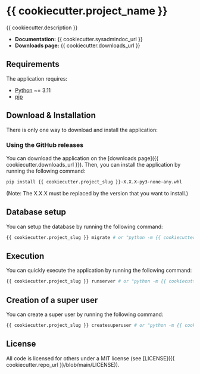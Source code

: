 # {{ cookiecutter.project_name }}

{{ cookiecutter.description }}

- **Documentation:** {{ cookiecutter.sysadmindoc_url }}
- **Downloads page:** {{ cookiecutter.downloads_url }}

## Requirements

The application requires:

- [Python](https://www.python.org/) ~= 3.11
- [pip](https://pip.pypa.io/en/stable/)

## Download & Installation

There is only one way to download and install the application:

### Using the GitHub releases

You can download the application on the [downloads page]({{ cookiecutter.downloads_url }}). Then, you can install the application by running the following command:

```bash
pip install {{ cookiecutter.project_slug }}-X.X.X-py3-none-any.whl
```

(Note: The X.X.X must be replaced by the version that you want to install.)

## Database setup

You can setup the database by running the following command:

```bash
{{ cookiecutter.project_slug }} migrate # or "python -m {{ cookiecutter.project_slug }} migrate"
```

## Execution

You can quickly execute the application by running the following command:

```bash
{{ cookiecutter.project_slug }} runserver # or "python -m {{ cookiecutter.project_slug }} runserver"
```

## Creation of a super user

You can create a super user by running the following command:

```bash
{{ cookiecutter.project_slug }} createsuperuser # or "python -m {{ cookiecutter.project_slug }} createsuperuser"
```

## License

All code is licensed for others under a MIT license (see [LICENSE]({{ cookiecutter.repo_url }}/blob/main/LICENSE)).
